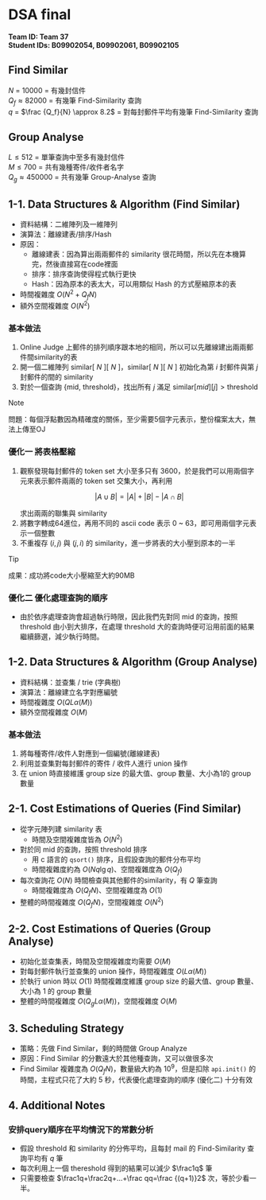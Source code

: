 # DSA final

**Team ID: Team 37**  
**Student IDs: B09902054, B09902061, B09902105**

## Find Similar

$N$ = $10000$ = 有幾封信件  
$Q_f\approx82000$ = 有幾筆 Find-Similarity 查詢  
$q$ = $\frac {Q_f}{N} \approx 8.2$ = 對每封郵件平均有幾筆 Find-Similarity 查詢

## Group Analyse

$L \leq 512$ = 單筆查詢中至多有幾封信件  
$M \leq 700$ = 共有幾種寄件/收件者名字  
$Q_g\approx450000$ = 共有幾筆 Group-Analyse 查詢

## 1-1. Data Structures & Algorithm (Find Similar)

* 資料結構：二維陣列及一維陣列
* 演算法：離線建表/排序/Hash
* 原因：
    * 離線建表：因為算出兩兩郵件的 similarity 很花時間，所以先在本機算完，然後直接寫在code裡面
    * 排序：排序查詢使得程式執行更快
    * Hash：因為原本的表太大，可以用類似 Hash 的方式壓縮原本的表
* 時間複雜度 $O(N^2+Q_fN)$
* 額外空間複雜度 $O(N^2)$

### 基本做法
1. Online Judge 上郵件的排列順序跟本地的相同，所以可以先離線建出兩兩郵件間similarity的表
2. 開一個二維陣列 similar[ $N$ ][ $N$ ]，similar[ $N$ ][ $N$ ] 初始化為第 $i$ 封郵件與第 $j$ 封郵件的間的 similarity
3. 對於一個查詢 {mid, threshold}，找出所有 $j$ 滿足 $\text{similar}[mid][j]>\text{threshold}$

> [!NOTE]
> 問題：每個浮點數因為精確度的關係，至少需要5個字元表示，整份檔案太大，無法上傳至OJ

### 優化一 將表格壓縮
1. 觀察發現每封郵件的 token set 大小至多只有 3600，於是我們可以用兩個字元來表示郵件兩兩的 token set 交集大小，再利用  
    ```math
    |A\cup B|=|A|+|B|-|A\cap B|
    ```
    求出兩兩的聯集與 similarity
2. 將數字轉成64進位，再用不同的 ascii code 表示 0 ~ 63，即可用兩個字元表示一個整數
3. 不重複存 $(i,j)$ 與 $(j,i)$ 的 similarity，進一步將表的大小壓到原本的一半

> [!TIP]
> 成果：成功將code大小壓縮至大約90MB


### 優化二 優化處理查詢的順序
* 由於依序處理查詢會超過執行時限，因此我們先對同 mid 的查詢，按照 threshold 由小到大排序，在處理 threshold 大的查詢時便可沿用前面的結果繼續篩選，減少執行時間。

## 1-2. Data Structures & Algorithm (Group Analyse)

* 資料結構：並查集 / trie (字典樹)
* 演算法：離線建立名字對應編號
* 時間複雜度 $O(QL\alpha(M))$
* 額外空間複雜度 $O(M)$

### 基本做法
1. 將每種寄件/收件人對應到一個編號(離線建表)
2. 利用並查集對每封郵件的寄件 / 收件人進行 union 操作
3. 在 union 時直接維護 group size 的最大值、group 數量、大小為1的 group 數量

## 2-1. Cost Estimations of Queries (Find Similar)

- 從字元陣列建 similarity 表
    - 時間及空間複雜度皆為 $O(N^2)$
- 對於同 mid 的查詢，按照 threshold 排序
    - 用 c 語言的 `qsort()` 排序，且假設查詢的郵件分布平均
    - 時間複雜度約為 $O(Nq\lg q)$、空間複雜度為 $O(Q_f)$
- 每次查詢花 $O(N)$ 時間檢查與其他郵件的similarity，有 $Q$ 筆查詢
    - 時間複雜度為 $O(Q_fN)$、空間複雜度為 $O(1)$
- 整體的時間複雜度 $O(Q_fN)$，空間複雜度 $O(N^2)$

## 2-2. Cost Estimations of Queries (Group Analyse)

- 初始化並查集表，時間及空間複雜度均需要 $O(M)$
- 對每封郵件執行並查集的 union 操作，時間複雜度 $O(L\alpha(M))$
- 於執行 union 時以 $O(1)$ 時間複雜度維護 group size 的最大值、group 數量、大小為 1 的 group 數量
- 整體的時間複雜度 $O(Q_gL\alpha(M))$，空間複雜度 $O(M)$

## 3. Scheduling Strategy
- 策略：先做 Find Similar，剩的時間做 Group Analyze
- 原因：Find Similar 的分數遠大於其他種查詢，又可以做很多次
- Find Similar 複雜度為 $O(Q_fN)$，數量級大約為 $10^9$，但是扣除 `api.init()` 的時間，主程式只花了大約 5 秒，代表優化處理查詢的順序 (優化二) 十分有效

## 4. Additional Notes 

### 安排query順序在平均情況下的常數分析
- 假設 threshold 和 similarity 的分佈平均，且每封 mail 的 Find-Similarity 查詢平均有 $q$ 筆
- 每次利用上一個 thereshold 得到的結果可以減少 $\frac1q$ 筆
- 只需要檢查 $\frac1q+\frac2q+...+\frac qq=\frac {(q+1)}2$ 次，等於少看一半。
